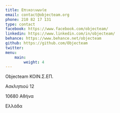 ```yaml
---
title: Επικοινωνία
email: contact@objecteam.org
phone: 210 82 17 131
type: contact
facebook: https://www.facebook.com/objecteam/
linkedin: https://www.linkedin.com/in/objecteam/
behance: https://www.behance.net/objecteam
github: https://github.com/Objecteam
twitter: 
menu:
    main:
        weight: 4
---
```

Objecteam ΚΟΙΝ.Σ.ΕΠ.

Ασκληπιού 12

10680 Αθήνα

Ελλάδα

